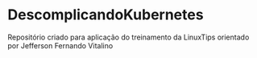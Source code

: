 # DescomplicandoKubernetes
Repositório criado para aplicação do treinamento da LinuxTips orientado por Jefferson Fernando Vitalino
